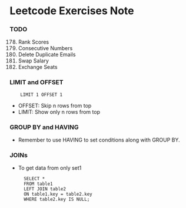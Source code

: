 # Leetcode Exercises Note

### TODO
178. Rank Scores
180. Consecutive Numbers
196. Delete Duplicate Emails
627. Swap Salary
626. Exchange Seats

### LIMIT and OFFSET

        LIMIT 1 OFFSET 1        

* OFFSET: Skip n rows from top
* LIMIT: Show only n rows from top

### GROUP BY and HAVING
* Remember to use HAVING to set conditions along with GROUP BY.

### JOINs
* To get data from only set1

        SELECT *
        FROM table1
        LEFT JOIN table2
        ON table1.key = table2.key
        WHERE table2.key IS NULL;
